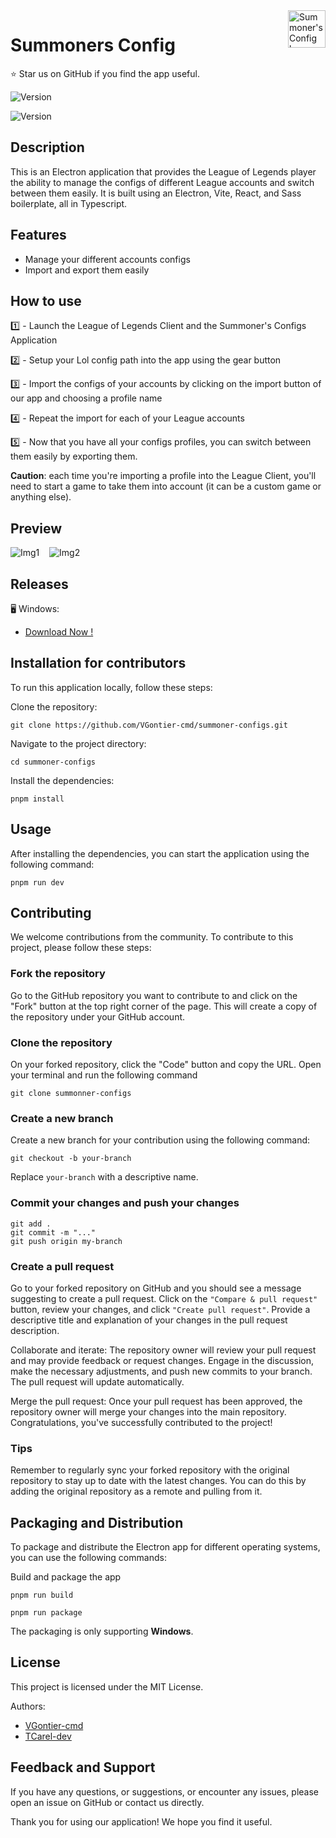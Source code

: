 <a href="https://github.com/VGontier-cmd/">
    <img src="/public/logo_zoomed.png" alt="Summoner's Config logo" title="Summoner's Config" align="right" height="60" />
</a>

# **Summoners Config**
⭐ Star us on GitHub if you find the app useful.

![Version](https://img.shields.io/github/package-json/v/VGontier-cmd/summoner-configs)

![Version](https://img.shields.io/badge/Available%20on-Windows-blue)

## **Description**
This is an Electron application that provides the League of Legends player the ability to manage the configs of different League accounts and switch between them easily. It is built using an Electron, Vite, React, and Sass boilerplate, all in Typescript.

## **Features**
- Manage your different accounts configs
- Import and export them easily


## **How to use**
1️⃣ - Launch the League of Legends Client and the Summoner's Configs Application

2️⃣ - Setup your Lol config path into the app using the gear button 

3️⃣ - Import the configs of your accounts by clicking on the import button of our app and choosing a profile name

4️⃣ - Repeat the import for each of your League accounts

5️⃣ - Now that you have all your configs profiles, you can switch between them easily by exporting them.

**Caution**: each time you're importing a profile into the League Client, you'll need to start a game to take them into account (it can be a custom game or anything else).


## **Preview**

![Img1](/readme/home.png)&nbsp;&nbsp;&nbsp;
![Img2](/readme/profile%20actions.png)
## **Releases**

🖥️ Windows:
- [Download Now !](https://github.com/VGontier-cmd/summoner-configs/releases/latest)



## **Installation for contributors**
To run this application locally, follow these steps:

Clone the repository: 

```
git clone https://github.com/VGontier-cmd/summoner-configs.git
```

Navigate to the project directory: 
```
cd summoner-configs
```

Install the dependencies: 

```
pnpm install
```

## **Usage**
After installing the dependencies, you can start the application using the following command:

```
pnpm run dev
```

## **Contributing**
We welcome contributions from the community. To contribute to this project, please follow these steps:


### Fork the repository
Go to the GitHub repository you want to contribute to and click on the "Fork" button at the top right corner of the page. This will create a copy of the repository under your GitHub account.

### Clone the repository
On your forked repository, click the "Code" button and copy the URL. Open your terminal and run the following command

```
git clone summonner-configs
```

### Create a new branch

Create a new branch for your contribution using the following command:
```
git checkout -b your-branch
```
Replace ```your-branch``` with a descriptive name.


### Commit your changes and push your changes

```
git add .
git commit -m "..."
git push origin my-branch
```

### Create a pull request
Go to your forked repository on GitHub and you should see a message suggesting to create a pull request. Click on the ```"Compare & pull request"``` button, review your changes, and click ```"Create pull request"```. Provide a descriptive title and explanation of your changes in the pull request description.

Collaborate and iterate: The repository owner will review your pull request and may provide feedback or request changes. Engage in the discussion, make the necessary adjustments, and push new commits to your branch. The pull request will update automatically.

Merge the pull request: Once your pull request has been approved, the repository owner will merge your changes into the main repository. Congratulations, you've successfully contributed to the project!

### Tips
Remember to regularly sync your forked repository with the original repository to stay up to date with the latest changes. You can do this by adding the original repository as a remote and pulling from it.

## **Packaging and Distribution**
To package and distribute the Electron app for different operating systems, you can use the following commands:

Build and package the app
```
pnpm run build 
```
```
pnpm run package
```

The packaging is only supporting **Windows**.

## **License**
This project is licensed under the MIT License.

Authors: 
- [VGontier-cmd](https://github.com/VGontier-cmd)
- [TCarel-dev](https://github.com/TCarel-dev)


## **Feedback and Support**
If you have any questions, or suggestions, or encounter any issues, please open an issue on GitHub or contact us directly.

Thank you for using our application! We hope you find it useful.
